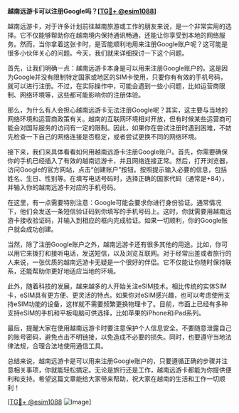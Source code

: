 **越南远游卡可以注册Google吗？[[TG💪+ @esim1088](https://t.me/s/esim1088)]**

越南远游卡，对于许多计划前往越南旅游或工作的朋友来说，是一个非常实用的选择。它不仅能够帮助你在越南境内保持通讯畅通，还能让你享受到本地的网络服务。然而，当你拿着这张卡时，是否能顺利地用来注册Google账户呢？这可能是很多小伙伴关心的问题。今天，我们就来详细探讨一下这个问题。

首先，让我们明确一点：越南远游卡本身是可以用来注册Google账户的。这是因为Google并没有限制特定国家或地区的SIM卡使用，只要你有有效的手机号码，就可以进行注册。不过，在实际操作中，可能会遇到一些小问题，比如运营商限制、网络环境等，这些都可能影响你的注册体验。

那么，为什么有人会担心越南远游卡无法注册Google呢？其实，这主要与当地的网络环境和运营商政策有关。越南的互联网环境相对开放，但有时候某些运营商可能会对国际服务的访问有一定的限制。因此，如果你在尝试注册时遇到困难，不妨先检查一下自己的网络连接是否稳定，或者尝试更换不同的网络环境。

接下来，我们来具体看看如何用越南远游卡注册Google账户。首先，你需要确保你的手机已经插入了有效的越南远游卡，并且网络连接正常。然后，打开浏览器，访问Google的官方网站，点击“创建账户”按钮。按照提示输入必要的信息，包括姓名、生日、性别等。在填写电话号码时，选择正确的国家代码（通常是+84），并输入你的越南远游卡对应的手机号码。

在这里，有一点需要特别注意：Google可能会要求你进行身份验证。通常情况下，他们会发送一条短信验证码到你填写的手机号码上。这时，你就需要用越南远游卡接收验证码，并输入到相应的框内完成验证。如果一切顺利，你的Google账户就会成功创建。

当然，除了注册Google账户之外，越南远游卡还有很多其他的用途。比如，你可以用它来拨打和接听电话，发送短信，以及浏览互联网。对于经常出差或者旅行的人来说，一张优质的越南远游卡无疑是一个很好的伴侣。它不仅能让你随时保持联系，还能帮助你更好地适应当地的环境。

此外，随着科技的发展，越来越多的人开始关注eSIM技术。相比传统的实体SIM卡，eSIM具有更方便、更灵活的特点。如果你对eSIM感兴趣，也可以考虑使用支持eSIM功能的设备，这样就不需要频繁更换物理卡了。目前，市面上已经有多种支持eSIM的手机和平板电脑可供选择，比如苹果的iPhone和iPad系列。

最后，提醒大家在使用越南远游卡时要注意保护个人信息安全。不要随意泄露自己的账号密码，避免点击不明链接，以免造成不必要的损失。同时，也要遵守当地法律法规，合理合法地使用通信工具。

总结来说，越南远游卡是可以用来注册Google账户的，只要遵循正确的步骤并注意相关事项，你就能轻松搞定。无论是旅行还是工作，越南远游卡都能为你提供便利和支持。希望这篇文章能给大家带来帮助，祝大家在越南的生活和工作一切顺利！

[[TG💪+ @esim1088](https://t.me/s/esim1088) ![Image](https://i.postimg.cc/4NQfJmqS/Snipaste-2025-05-13-00-14-12.png)]